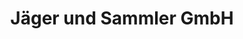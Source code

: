 ---
title: "Jäger und Sammler GmbH"
url: /allschwil/jaeger-und-sammler-gmbh/
shop: Gebrauchtwaren
---